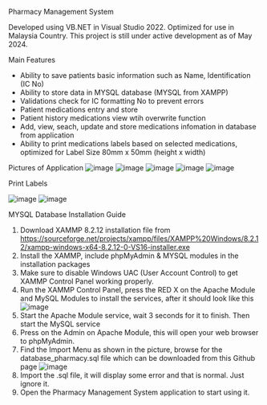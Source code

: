 Pharmacy Management System

Developed using VB.NET in Visual Studio 2022.
Optimized for use in Malaysia Country.
This project is still under active development as of May 2024.

Main Features
- Ability to save patients basic information such as Name, Identification (IC No)
- Ability to store data in MYSQL database (MYSQL from XAMPP)
- Validations check for IC formatting No to prevent errors
- Patient medications entry and store
- Patient history medications view wtih overwrite function
- Add, view, seach, update and store medications infomation in database from application
- Ability to print medications labels based on selected medications, optimized for Label Size 80mm x 50mm (height x width)

Pictures of Application
![image](https://github.com/kenpeacez/Pharmacy-Management-System/assets/28534332/0bdbd3b0-8f62-4e03-8dc9-a51d5f4e54dd)
![image](https://github.com/kenpeacez/Pharmacy-Management-System/assets/28534332/14041a7e-8be2-4abb-854a-e87e13a9cdd6)
![image](https://github.com/kenpeacez/Pharmacy-Management-System/assets/28534332/36c55beb-55b4-4670-a9eb-86cbbc8517d5)
![image](https://github.com/kenpeacez/Pharmacy-Management-System/assets/28534332/da965863-4676-42ba-a3c3-f98a468c573d)
![image](https://github.com/kenpeacez/Pharmacy-Management-System/assets/28534332/457d4e1e-7ba2-4524-80c9-99f4b1e0b59e)

Print Labels 


![image](https://github.com/kenpeacez/Pharmacy-Management-System/assets/28534332/a0b166f5-1a73-4f97-ba9e-edfa4b3ca124)
![image](https://github.com/kenpeacez/Pharmacy-Management-System/assets/28534332/42ac4c0d-0bda-40e6-aada-8d7ffc2eac04)


MYSQL Database Installation Guide

1. Download XAMMP 8.2.12 installation file from https://sourceforge.net/projects/xampp/files/XAMPP%20Windows/8.2.12/xampp-windows-x64-8.2.12-0-VS16-installer.exe
2. Install the XAMMP, include phpMyAdmin & MYSQL modules in the installation packages
3. Make sure to disable Windows UAC (User Account Control) to get XAMMP Control Panel working properly.
4. Run the XAMMP Control Panel, press the RED X on the Apache Module and MySQL Modules to install the services, after it should look like this
   ![image](https://github.com/kenpeacez/Pharmacy-Management-System/assets/28534332/cba23cbd-d40c-4c3e-9323-98cc8af7c17c)
5. Start the Apache Module service, wait 3 seconds for it to finish. Then start the MySQL service
6. Press on the Admin on Apache Module, this will open your web browser to phpMyAdmin.
7. Find the Import Menu as shown in the picture, browse for the database_pharmacy.sql file which can be downloaded from this Github page
   ![image](https://github.com/kenpeacez/Pharmacy-Management-System/assets/28534332/4f9684a5-13f2-4bdb-b362-6e8a674c19a8)
8. Import the .sql file, it will display some error and that is normal. Just ignore it.
9. Open the Pharmacy Management System application to start using it.


